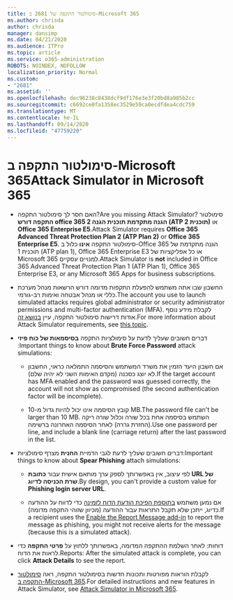 ```yaml
---
title: סימולטור התקפה של 2681 ב-Microsoft 365
ms.author: chrisda
author: chrisda
manager: dansimp
ms.date: 04/21/2020
ms.audience: ITPro
ms.topic: article
ms.service: o365-administration
ROBOTS: NOINDEX, NOFOLLOW
localization_priority: Normal
ms.custom:
- "2681"
ms.assetid: ''
ms.openlocfilehash: dec96238c8438dcf9df176e3e3f20bd8a985b2cc
ms.sourcegitcommit: c6692ce0fa1358ec3529e59ca0ecdfdea4cdc759
ms.translationtype: MT
ms.contentlocale: he-IL
ms.lasthandoff: 09/14/2020
ms.locfileid: "47759220"
---
```

# <a name="attack-simulator-in-microsoft-365"></a><span data-ttu-id="d7528-102">סימולטור התקפה ב-Microsoft 365</span><span class="sxs-lookup"><span data-stu-id="d7528-102">Attack Simulator in Microsoft 365</span></span>

- <span data-ttu-id="d7528-103">האם חסר לך סימולטור התקפה?</span><span class="sxs-lookup"><span data-stu-id="d7528-103">Are you missing Attack Simulator?</span></span> <span data-ttu-id="d7528-104">סימולטור **התקפה דורש office 365 הגנה מתקדמת תוכנית הגנה 2 (ATP תוכנית 2)** או **Office 365 Enterprise E5**.</span><span class="sxs-lookup"><span data-stu-id="d7528-104">Attack Simulator requires **Office 365 Advanced Threat Protection Plan 2 (ATP Plan 2)** or **Office 365 Enterprise E5**.</span></span> <span data-ttu-id="d7528-105">סימולטור התקפה **אינו** כלול ב-Office 365 הגנה מתקדמת של תוכנית 1 (ATP plan 1), Office 365 Enterprise E3 או כל אפליקציות של Microsoft 365 למנויים עסקיים.</span><span class="sxs-lookup"><span data-stu-id="d7528-105">Attack Simulator is **not** included in Office 365 Advanced Threat Protection Plan 1 (ATP Plan 1), Office 365 Enterprise E3, or any Microsoft 365 Apps for business subscriptions.</span></span>

- <span data-ttu-id="d7528-106">החשבון שבו אתה משתמש להפעלת התקפות מדומה דורש הרשאות מנהל מערכת כללי או מנהל אבטחה ואימות רב-גורמי.</span><span class="sxs-lookup"><span data-stu-id="d7528-106">The account you use to launch simulated attacks requires global administrator or security administrator permissions and multi-factor authentication (MFA).</span></span> <span data-ttu-id="d7528-107">לקבלת מידע נוסף אודות דרישות סימולטור התקפה, עיין [בנושא זה](https://docs.microsoft.com/microsoft-365/security/office-365-security/attack-simulator).</span><span class="sxs-lookup"><span data-stu-id="d7528-107">For more information about Attack Simulator requirements, see [this topic](https://docs.microsoft.com/microsoft-365/security/office-365-security/attack-simulator).</span></span>

- <span data-ttu-id="d7528-108">דברים חשובים שעליך לדעת על סימולציות התקפה **בסיסמאות של כוח פיזי** :</span><span class="sxs-lookup"><span data-stu-id="d7528-108">Important things to know about **Brute Force Password** attack simulations:</span></span>

  - <span data-ttu-id="d7528-109">אם חשבון היעד הזמין את משרד המשתמש והסיסמה התמלאה כראוי, החשבון לא יוצג כסכנה (מקדם האימות השני לא יהיה שלם).</span><span class="sxs-lookup"><span data-stu-id="d7528-109">If the target account has MFA enabled and the password was guessed correctly, the account will not show as compromised (the second authentication factor will be incomplete).</span></span>

  - <span data-ttu-id="d7528-110">קובץ הסיסמה אינו יכול להיות גדול מ-10 MB.</span><span class="sxs-lookup"><span data-stu-id="d7528-110">The password file can't be larger than 10 MB.</span></span> <span data-ttu-id="d7528-111">השתמש בסיסמה אחת בכל שורה וכלול שורה ריקה (החזרת גררה) לאחר הסיסמה האחרונה ברשימה.</span><span class="sxs-lookup"><span data-stu-id="d7528-111">Use one password per line, and include a blank line (carriage return) after the last password in the list.</span></span>

- <span data-ttu-id="d7528-112">דברים חשובים שעליך לדעת לגבי הדמיית **החנית** מצרף סימולציות:</span><span class="sxs-lookup"><span data-stu-id="d7528-112">Important things to know about **Spear Phishing** attach simulations:</span></span>

  - <span data-ttu-id="d7528-113">לפי עיצוב, אין באפשרותך לספק ערך מותאם אישית עבור **כתובת URL של שרת הכניסה לדיוג**.</span><span class="sxs-lookup"><span data-stu-id="d7528-113">By design, you can't provide a custom value for **Phishing login server URL**.</span></span>

  - <span data-ttu-id="d7528-114">אם נמען משתמש [בתוספת הפיכת הודעת הדוח לזמינה](https://docs.microsoft.com/microsoft-365/security/office-365-security/enable-the-report-message-add-in) כדי לדווח על ההודעה כדיוג, ייתכן שלא תקבל התראות עבור ההודעה (מכיוון שזוהי התקפה מדומה).</span><span class="sxs-lookup"><span data-stu-id="d7528-114">If a recipient uses the [Enable the Report Message add-in](https://docs.microsoft.com/microsoft-365/security/office-365-security/enable-the-report-message-add-in) to report the message as phishing, you might not receive alerts for the message (because this is a simulated attack).</span></span>

- <span data-ttu-id="d7528-115">דוחות: לאחר השלמת ההתקפה המדומה, באפשרותך ללחוץ על **פרטי התקפה** כדי לראות את הדוח.</span><span class="sxs-lookup"><span data-stu-id="d7528-115">Reports: After the simulated attack is complete, you can click **Attack Details** to see the report.</span></span>

- <span data-ttu-id="d7528-116">לקבלת הוראות מפורטות ותכונות חדשות בסימולטור התקפה, ראה [סימולטור התקפה ב-Microsoft 365](https://docs.microsoft.com/microsoft-365/security/office-365-security/attack-simulator).</span><span class="sxs-lookup"><span data-stu-id="d7528-116">For detailed instructions and new features in Attack Simulator, see [Attack Simulator in Microsoft 365](https://docs.microsoft.com/microsoft-365/security/office-365-security/attack-simulator).</span></span>
